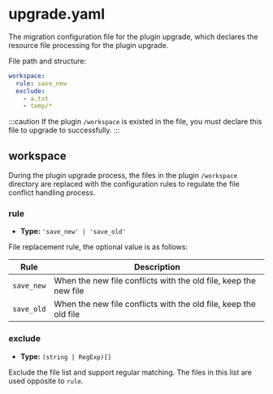 # upgrade.yaml

The migration configuration file for the plugin upgrade, which declares the resource file processing for the plugin upgrade.

File path and structure:

```yaml title="/config/upgrade.yaml"
workspace:
  rule: save_new
  exclude:
    - a.txt
    - temp/*
```

:::caution
If the plugin `/workspace` is existed in the file, you must declare this file to upgrade to successfully.
:::

## workspace

During the plugin upgrade process, the files in the plugin `/workspace` directory are replaced with the configuration rules to regulate the file conflict handling process.

### rule

- **Type:** `'save_new' | 'save_old'`

File replacement rule, the optional value is as follows:

| Rule       | Description                                                      |
| ---------- | ---------------------------------------------------------------- |
| `save_new` | When the new file conflicts with the old file, keep the new file |
| `save_old` | When the new file conflicts with the old file, keep the old file |

### exclude

- **Type:** `(string | RegExp)[]`

Exclude the file list and support regular matching. The files in this list are used opposite to `rule`.
